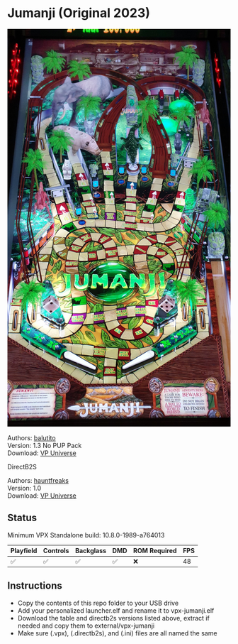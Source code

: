 # Jumanji (Original 2023)

![Table Preview](../../images/vpx-jumanji.jpg)

Authors: [balutito](https://vpuniverse.com/profile/36070-balutito/)  
Version: 1.3 No PUP Pack  
Download: [VP Universe](https://vpuniverse.com/files/file/17341-jumanji/)

DirectB2S

Authors: [hauntfreaks](https://vpuniverse.com/profile/5216-hauntfreaks/)  
Version: 1.0  
Download: [VP Universe](https://vpuniverse.com/files/file/17292-jumanji-balutito-2023-alt-b2s/)

## Status 

Minimum VPX Standalone build: 10.8.0-1989-a764013

| Playfield | Controls | Backglass | DMD | ROM Required | FPS | 
|-----------|----------|-----------|-----|--------------|-----|
| :white_check_mark: | :white_check_mark: | :white_check_mark: | :white_check_mark: | :x: | 48 |

## Instructions

- Copy the contents of this repo folder to your USB drive
- Add your personalized launcher.elf and rename it to vpx-jumanji.elf
- Download the table and directb2s versions listed above, extract if needed and copy them to external/vpx-jumanji
- Make sure (.vpx), (.directb2s), and (.ini) files are all named the same

